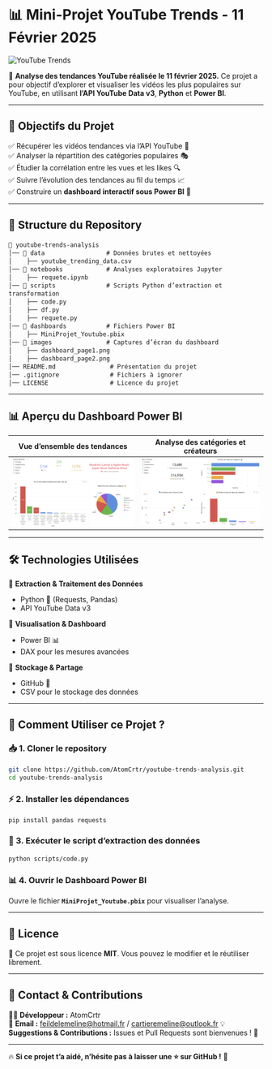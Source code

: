 # 📊 **Mini-Projet YouTube Trends - 11 Février 2025**

![YouTube Trends](https://upload.wikimedia.org/wikipedia/commons/b/b8/YouTube_Logo_2017.svg)

📌 **Analyse des tendances YouTube réalisée le 11 février 2025.** Ce projet a pour objectif d’explorer et visualiser les vidéos les plus populaires sur YouTube, en utilisant **l’API YouTube Data v3**, **Python** et **Power BI**.

---

## 🎯 **Objectifs du Projet**
✅ Récupérer les vidéos tendances via l’API YouTube 📡  
✅ Analyser la répartition des catégories populaires 🎭  
✅ Étudier la corrélation entre les vues et les likes 🔍  
✅ Suivre l’évolution des tendances au fil du temps 📈  
✅ Construire un **dashboard interactif sous Power BI** 🚀  

---

## 📂 **Structure du Repository**

```
📂 youtube-trends-analysis
│── 📁 data                 # Données brutes et nettoyées
│    ├── youtube_trending_data.csv
│── 📁 notebooks            # Analyses exploratoires Jupyter
│    ├── requete.ipynb
│── 📁 scripts              # Scripts Python d’extraction et transformation
│    ├── code.py
│    ├── df.py
│    ├── requete.py
│── 📁 dashboards           # Fichiers Power BI
│    ├── MiniProjet_Youtube.pbix
│── 📁 images               # Captures d’écran du dashboard
│    ├── dashboard_page1.png
│    ├── dashboard_page2.png
│── README.md               # Présentation du projet
│── .gitignore              # Fichiers à ignorer
│── LICENSE                 # Licence du projet
```

---

## 📊 **Aperçu du Dashboard Power BI**

| **Vue d’ensemble des tendances** | **Analyse des catégories et créateurs** |
|----------------|----------------|
| ![Dashboard Page 1](images/dashboard_page1.png) | ![Dashboard Page 2](images/dashboard_page2.png) |


---

## 🛠 **Technologies Utilisées**
📌 **Extraction & Traitement des Données**  
- Python 🐍 (Requests, Pandas)  
- API YouTube Data v3  

📌 **Visualisation & Dashboard**  
- Power BI 📊  
- DAX pour les mesures avancées  

📌 **Stockage & Partage**  
- GitHub 📂  
- CSV pour le stockage des données  

---

## 🚀 **Comment Utiliser ce Projet ?**
### 📥 1. Cloner le repository  
```bash
git clone https://github.com/AtomCrtr/youtube-trends-analysis.git
cd youtube-trends-analysis
```

### ⚡ 2. Installer les dépendances  
```bash
pip install pandas requests
```

### 📡 3. Exécuter le script d’extraction des données  
```bash
python scripts/code.py
```

### 📊 4. Ouvrir le Dashboard Power BI  
Ouvre le fichier **`MiniProjet_Youtube.pbix`** pour visualiser l’analyse.  

---

## 📜 **Licence**
📌 Ce projet est sous licence **MIT**. Vous pouvez le modifier et le réutiliser librement.  

---

## 📩 **Contact & Contributions**
👨‍💻 **Développeur :** AtomCrtr  
📧 **Email :** feildelemeline@hotmail.fr / cartieremeline@outlook.fr
💡 **Suggestions & Contributions :** Issues et Pull Requests sont bienvenues ! 🎉  

---

🔥 **Si ce projet t’a aidé, n’hésite pas à laisser une ⭐ sur GitHub !** 🚀
